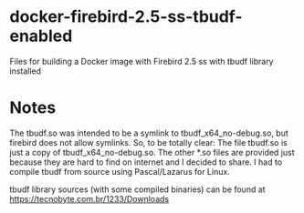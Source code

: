 # docker-firebird-2.5-ss-tbudf-enabled
Files for building a Docker image with Firebird 2.5 ss with tbudf library installed

# Notes
The tbudf.so was intended to be a symlink to tbudf_x64_no-debug.so, but firebird does not allow symlinks.
So, to be totally clear: The file tbudf.so is just a copy of tbudf_x64_no-debug.so.
The other *.so files are provided just because they are hard to find on internet and I decided to share.
I had to compile tbudf from source using Pascal/Lazarus for Linux.

tbudf library sources (with some compiled binaries) can be found at https://tecnobyte.com.br/1233/Downloads